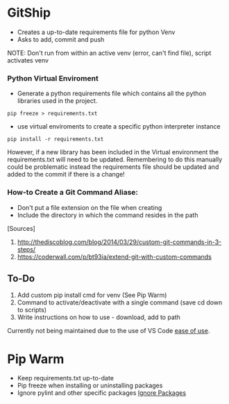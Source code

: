 # GitShip

- Creates a up-to-date requirements file for python Venv
- Asks to add, commit and push

NOTE: Don't run from within an active venv (error, can't find file), script activates venv

### Python Virtual Enviroment
- Generate a python requirements file which contains all the python libraries used in the project.
```
pip freeze > requirements.txt
```
- use virtual enviroments to create a specific python interpreter instance
```
pip install -r requirements.txt
```

However, if a new library has been included in the Virtual environment the requirements.txt will need to be updated. Remembering to do this manually could be problematic instead the requirements file should be updated and added to the commit if there is a change!

### How-to Create a Git Command Aliase:
- Don't put a file extension on the file when creating
- Include the directory in which the command resides in the path

[Sources]
1. http://thediscoblog.com/blog/2014/03/29/custom-git-commands-in-3-steps/
2. https://coderwall.com/p/bt93ia/extend-git-with-custom-commands


## To-Do
1. Add custom pip install cmd for venv (See Pip Warm)
2. Command to activate/deactivate with a single command (save cd down to scripts)
3. Write instructions on how to use - download, add to path

Currently not being maintained due to the use of VS Code [ease of use](https://code.visualstudio.com/docs/python/environments).


# Pip Warm
* Keep requirements.txt up-to-date
* Pip freeze when installing or uninstalling packages
* Ignore pylint and other specific packages
[Ignore Packages](https://stackoverflow.com/questions/23640182/ignore-certain-packages-and-their-dependencies-with-pip-freeze)
